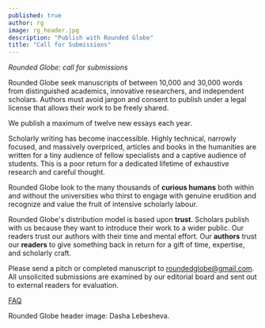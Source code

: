 ```yaml
---
published: true
author: rg
image: rg_header.jpg
description: "Publish with Rounded Globe"
title: "Call for Submissions"
---
```

*Rounded Globe: call for submissions*

Rounded Globe seek manuscripts of between 10,000 and 30,000 words from distinguished academics, innovative researchers, and independent scholars. Authors must avoid jargon and consent to publish under a legal license that allows their work to be freely shared.

We publish a maximum of twelve new essays each year.

Scholarly writing has become inaccessible. Highly technical, narrowly focused, and massively overpriced, articles and books in the humanities are written for a tiny audience of fellow specialists and a captive audience of students. This is a poor return for a dedicated lifetime of exhaustive research and careful thought.

Rounded Globe look to the many thousands of **curious humans** both within and without the universities who thirst to engage with genuine erudition and recognize and value the fruit of intensive scholarly labour.

Rounded Globe's distribution model is based upon **trust**. Scholars publish with us because they want to introduce their work to a wider public. Our readers trust our authors with their time and mental effort. Our **authors** trust our **readers** to give something back in return for a gift of time, expertise, and scholarly craft.

Please send a pitch or completed manuscript to roundedglobe@gmail.com. All unsolicited submissions are examined by our editorial board and sent out to external readers for evaluation.

[FAQ](http://roundedglobe.com/faq)

Rounded Globe header image: Dasha Lebesheva.
